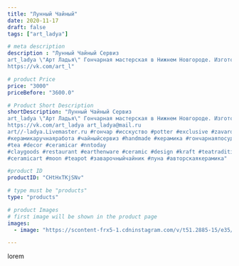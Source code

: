 ```yaml
---
title: "Лунный Чайный"
date: 2020-11-17
draft: false
tags: ["art_ladya"]

# meta description
description : "Лунный Чайный Сервиз
art_ladya \"Арт Ладья\" Гончарная мастерская в Нижнем Новгороде. Изготовление керамики и мастер//-классы по обучению. 
https://vk.com/art_l"

# product Price
price: "3000"
priceBefore: "3600.0"

# Product Short Description
shortDescription: "Лунный Чайный Сервиз
art_ladya \"Арт Ладья\" Гончарная мастерская в Нижнем Новгороде. Изготовление керамики и мастер//-классы по обучению. 
https://vk.com/art_ladya art_ladya@mail.ru
art//-ladya.Livemaster.ru #гончар #исскуство #potter #exclusive #zavarotnyuk
#керамикаручнаяработа #чайныйсервиз #handmade #керамика #гончарнаяпосуда #эксклюзивнаякерамика #painter
#tea #decor #ceramicar #nntoday
#claygoods #restaurant #earthenware #ceramic #design #kraft #teatradition
#ceramicart #moon #teapot #заварочныйчайник #луна #авторскаякерамика"

#product ID
productID: "CHtHxTKjSNv"

# type must be "products"
type: "products"

# product Images
# first image will be shown in the product page
images:
  - image: "https://scontent-frx5-1.cdninstagram.com/v/t51.2885-15/e35/125899087_2867390246876338_8768051081472887663_n.jpg?se=7&_nc_ht=scontent-frx5-1.cdninstagram.com&_nc_cat=110&_nc_ohc=wMDTFhP0IgkAX-bo6rM&edm=APU89FABAAAA&ccb=7-4&oh=977e3435a76ce8ee74bdf8ad89c39697&oe=612C3A01&_nc_sid=86f79a&ig_cache_key=MjQ0NDY0NDM0Njg5MDEwMTYxNQ%3D%3D.2-ccb7-4"

---
```

lorem
